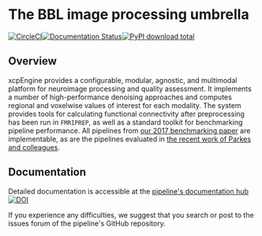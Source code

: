 # The BBL image processing umbrella

[![CircleCI](https://circleci.com/gh/PennBBL/xcpEngine/tree/master.svg?style=svg)](https://circleci.com/gh/PennBBL/xcpEngine/tree/master)[![Documentation Status](https://readthedocs.org/projects/ansicolortags/badge/?version=latest)](http://xcpengine.readthedocs.io/?badge=latest)[![PyPI download total](https://img.shields.io/pypi/dt/ansicolortags.svg)](https://pypi.python.org/pypi/xcpengine-container/)

## Overview

xcpEngine provides a configurable, modular, agnostic, and multimodal platform for neuroimage
processing and quality assessment. It implements a number of high-performance denoising approaches
and computes regional and voxelwise values of interest for each modality. The system provides tools
for calculating functional connectivity after preprocessing has been run in `FMRIPREP`, as well as
a standard toolkit for benchmarking pipeline performance. All pipelines from [our 2017 benchmarking
paper](https://www.ncbi.nlm.nih.gov/pubmed/28302591) are implementable, as are the pipelines
evaluated in [the recent work of Parkes and
colleagues](https://www.biorxiv.org/content/early/2017/11/05/156380).

## Documentation

Detailed documentation is accessible at the [pipeline's documentation
hub](http://xcpengine.readthedocs.io)
[![DOI](https://zenodo.org/badge/DOI/10.5281/zenodo.8475.svg)](https://doi.org/10.5281/zenodo.8475)

If you experience any difficulties, we suggest that you search or post to the
issues forum of the pipeline's GitHub repository.
